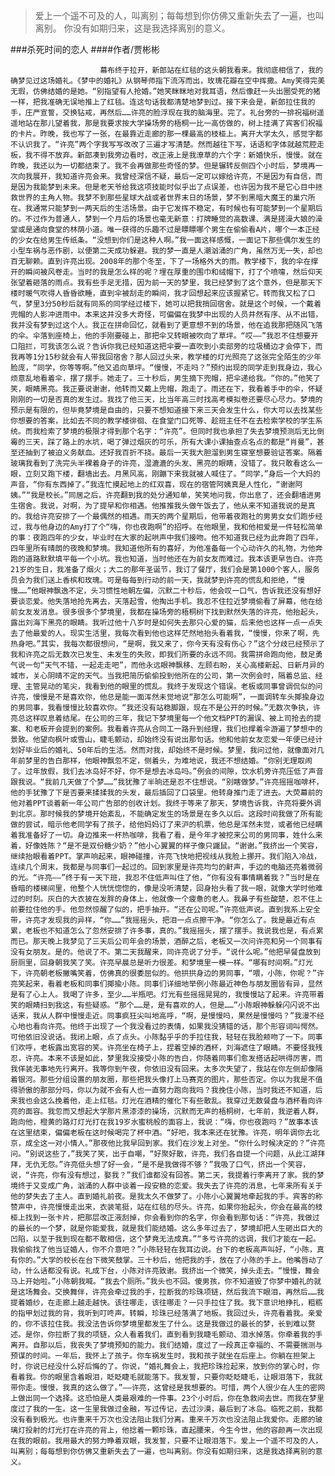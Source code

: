 > 爱上一个遥不可及的人，叫离别；每每想到你仿佛又重新失去了一遍，也叫离别。 你没有如期归来，这是我选择离别的意义。

###杀死时间的恋人
####作者/贾彬彬

						幕布终于拉开，新郎站在红毯的这头朝我看来。我彻底相信了，我的确梦见过这场婚礼。《梦中的婚礼》从钢琴师指下流泻而出，玫瑰花瓣在空中挥撒。Amy笑得完美无瑕，仿佛结婚的是她。“别指望有人抢婚。”她笑眯眯地对我耳语，然后像赶一头出圈受死的猪一样，把我准确无误地推上了红毯。连这句话我都清楚地梦到过。接下来会是，新郎拉住我的手，庄严宣誓，交换钻戒，再然后……许亮的脸浮现在我的脑海里。完了。礼台旁的一排祝福树遥遥地站在那儿望着我，那是我要求按大学操场旁的梧桐一比一高仿做的，树上挂满了宾客们祝福的卡片。昨晚，我也写了一张，在最靠近走廊的那一棵最高的枝桠上。离开大学太久，感觉字都不认识我了。“许亮”两个字我写写改改了三遍才写清楚。然而越往下写，话语和字体就越荒腔走板，我不得不放弃。新郎凑到我旁边看时，改正液上是我潦草的六个字：新婚快乐，慢慢。就在昨晚，我还以为一切都结束了。我不会再做那些奇怪的梦。但是辗转反侧四个小时后，梦境再一次向我展开，我知道许亮会来。我曾经深信不疑，最后一定可以嫁给许亮，不是因为有自信，而是因为我能梦到未来。但是老天爷给我这项技能时似乎出了点误差，也许因为我不是它心目中拯救世界的主角人物。我梦不到那些星球大战或者世界末日的场景，梦不到黑暗大魔王的巢穴所在。我通常只能梦到一两天后的生活场景。由于它发挥不稳定，有时候也有可能梦到一个星期后的。不过作为普通人，梦到一个月后的场景也毫无新意：打牌睡觉的高数课、满是搓澡大娘的澡堂或是通向食堂的林荫小道。唯一获得的乐趣不过是瞟瞟哪个男生在偷偷看A片，哪个一本正经的少女在给男生传纸条。“没想到你们是这种人啊。”我一面这样感慨，一面记下那些偶尔发生的小型车祸与恶作剧，以便第二天成功躲避。我的梦一直是人潮汹涌的广角，虽然万无一失，却也百无聊赖。直到许亮出现。2008年的那个冬至，下了一场格外大的雨。教学楼下，我的伞在撑开的瞬间被风卷走。当时的我是怎么样的呢？埋在厚重的围巾和绒帽下，打了个喷嚏，然后仰天张望着砸落的雨点。我有些手足无措，因为前一天的梦里，我已经梦到了这个意外，但是那天下楼时暖气吹得人昏昏欲睡，直到伞被刮走的瞬间，我才回想起来应该握紧它。转而我又松了口气，梦里3分50秒后就有同系的同学经过楼下，她可以把我捎回宿舍。就是这个时候，一个戴着兜帽的人影冲进雨中。本来这并没多大奇怪，可偏偏在我梦中出现的人员井然有序、从不出错，我并没有梦到过这个人。我正在拼命回忆，就看到了更意想不到的场景，他在追我那把随风飞落的伞。伞落到座椅上，他的手刚要碰上，那把伞又转眼被吹向了草坪。“哎——”我忍不住想要开口阻拦，可我该怎么说？告诉你我已经知道这把伞要一直吹到小卖部旁的垃圾桶边才会停下，而我再等1分15秒就会有人带我回宿舍？那人回过头来，教学楼的灯光照亮了这张完全陌生的少年脸庞，“同学，你等等啊。”他又追向草坪。“慢慢，不走吗？”预约出现的同学走到我身边，我心烦意乱地看着伞，摆了摆手。她走了。三十秒后，男生摘下兜帽，把伞递给我。“你的。”他笑了笑，眼睛黑亮。我正要说谢谢，他转而又戴上兜帽，跑走了。雨还在下，我看着手中的伞，怀疑刚刚的一切是否真的发生过。我找了他三天，比当年高三时找高考模拟卷还要尽心尽力。梦境的预示是有限的，但毕竟梦境是自由的，只要不想知道接下来三天会发生什么，你大可以去找某些你想要的答案，比如去不同的教学楼徘徊、在食堂门口死等、趁班主任不在去检索学校的学生系统。而我检索了梦境的极限才得到那个名字：“许亮”。但同时我也承担了失去梦境预测后无比倒霉的三天，踩了路上的水坑，喝了弹过烟灰的可乐，所有大课小课抽查点名点的都是“肖曼”，甚至还抽到了被迫义务献血。还好我百折不挠。最后一天我大胆溜到男生寝室想要验证答案。隔着玻璃我看到了洗完头半裸着身子的许亮，湿漉漉的头发、黑亮的眼睛，没错了。我只敢看这么一眼，立刻又跑下楼，翻墙出去。月黑风高，刚蹦下来我就被人喊住了。“同学，”身后一个大妈的声音，“你有东西掉了。”我连忙摸起地上的红双喜，现在的宿管阿姨真是人性化，“谢谢阿姨。”“我是校长。”同居之后，许亮翻到我的处分通知单，笑笑地问我，你出息了，还会翻墙进男生宿舍。我说，对啊，为了提早和你相遇。他推推我头做午饭去了，他从来不知道我说的是真的。我给许亮安排了一个最偶然的相遇。雨天的两个星期后，他带着夜跑社的男男女女们跑步经过，我与他身边的Amy打了个“嗨，你也夜跑啊”的招呼。在他眼里，我和他相爱是一件轻松简单的事：夜跑四年的少女，毕业时在大家的起哄声中我们接吻。他不知道我已经为此奔跑了四年，四年里所有晴朗的夜晚和梦境。我知道他所有的喜好，为他准备每一个心动许久的礼物，为他奔跑的道路默默填平每一个小坑。我也知道，当时他还在为前女友而难过。我本该更早告白。许亮21岁的生日，我准备了烟火；大二的那年圣诞节，我订了餐厅，我们会是第1000个客人，服务员会为我们送上香槟和玫瑰。可是每每到行动的前一天，我就梦到许亮的慌乱和拒绝，“慢慢……”他眼神飘逸不定，头习惯性地朝左偏，沉默二十秒后，他会叹一口气，告诉我还没有想好要谈恋爱。他失落地抢先离去，天落起雪，他掏出手机。我忍不住拉近梦境偷看了屏幕，他在给前女友发消息。很多很多个梦境里，我都在操场旁的梧桐树下找到默然失落的许亮，他抬起头，露出刘海下黑亮的眼睛。我听过他十八岁时是如何失去那只心爱的猫，后来他也这样一点一点失去了他最爱的人。现实生活里，我每次看到他也这样茫然地抬头看着我，“慢慢，你来了啊，先热身吧。”其实，我每次都很想问，“是啊，我又来了，你今天有没有伤心？”这个分歧已经预示了我和许亮之后无数次已发生、未发生的失败，即我们所要的永远不同。我需拼命跑向他，鼓足勇气说一句“天气不错，一起走走吧”，而他永远眼神飘移、左顾右盼，关心高楼新起、日新月异的城市，关心阴晴不定的天气。当我把简历偷偷投到他所在的公司，第一次例会时，隔着总监、经理、主管晃动的笔尖，我看到他的眼里的慌乱。我终于发现这个错误。老板或同事曾调侃似的问许亮，慢慢是不是喜欢你，他总是能一面浑然未觉地说“那怎么可能啊”，一面调转车头揶揄身边的男同事，我看慢慢比较喜欢你。“我还没有站稳脚跟，现在不是公开的时候。”无数次争执，许亮总这样叹息着结尾。在公司的三年，我记下梦境里每一个他文档PPT的漏误、被上司抢去的提案、和老板开会提到的案例。我看着许亮从合同工一路升到经理，我们也撑着伞游遍了梦想中的景致。他望向枫叶或雪山，睫毛颤动，却始终没有说出那句话。他和他前女友恋爱一年便已经计划好毕业后的婚礼、50年后的生活。然而对我，却始终不是时候。梦里，我问过他，就像面对几年前梦里的告白那样，他眼神飘忽不定，侧着头，为难地说，我还不想结婚。“你别无理取闹了。过年放假，我们去冰岛好不好，你不是想去冰岛吗。”例会的间隙，饮水机旁许亮压低了声音跟我说。“我前几天做了个梦……”我犹豫了半晌还是忍不住想说。“别瞎做梦。”许亮摇摇咖啡杯，他的手犹豫了下是否要来揉揉我的头发，最后插回了口袋里。他转身推门走了进去。大荧幕前的他对着PPT谈着新一年公司广告部的创收计划。我终于等来了那天，梦境告诉我，许亮将要外调到北京。那时候我的梦境开始紊乱，不能确定发生的场景是在多久以后。这段时间我做了所有能做的尝试，暗示他老同学有了孩子，给他妈妈订了来沪的机票，他总是浑然未觉，或者他已经瞒着我准备好了一切。身边推来一杯热咖啡，我看了看，是今年才被挖来公司的男同事，姓什么来着，好像姓陈？“是不是双份糖少奶？”他小心翼翼的样子像只鼹鼠。“谢谢。”我挤出一个笑容，继续抬眼看着PPT。掌声响起来，眼神碰撞，许亮飞快地把视线从我脸上挪开。我们陷入冷战，连续几个周末，我都是与同事们一起过的。回到家里是许亮均匀的鼾声，手边的电脑还亮着微弱的光。“许亮——”终于有一天下班，我忍不住低声叫住了他，“你有没有事情瞒着我？”当时是在昏暗的楼梯间里，他整个人恍恍惚惚的，像是没听清楚，回身抬头看了我一眼，就像大学时他难过的时刻。灰白的大衣披在发胖的身体上，他就像一个疲惫的老人。我鼻子有些酸楚，忍不住上前要拉住他的手。他忽然惊醒了似的，把手抽开。“还在公司呢。”许亮低声说。直到我系上安全带，许亮才发现我的异样，“你……”我摇摇头，把泪一点点擦干净。“你怎么了。我是最近有点累，老板也不知道怎么了忽然安排了许多事，真的。”我摇摇头，摆了摆手。我说我也是，有点累而已。那天晚上我梦见了三天后公司年会的场景，酒醉之后，老板又一次问许亮和另一个同事有没有女朋友。是的。他说了不。第二天我醒来，同许亮说了分手。“说什么呢。”他把早餐盘放到厨厕里，回身朝我笑了笑。许亮早晨总是听力很差。和梦境里一模一样。“哪有时间啊。”灯光下，许亮朝老板撇嘴笑着，仿佛真的很委屈似的。他拱拱身边的男同事，“喂，小陈，你呢？”许亮笑起来，看着老板和同事们揶揄小陈。同事们详细地举例小陈最近神色与朋友圈皆有异，显然是有了心上人。我喝了许多，至少……半瓶吧。灯光有些摇摇晃晃的，我慢慢站了起来。许亮带着笑的眼睛扫到我这，有些疑惑。“那个……是，是有喜欢的人，但是……”小陈眼神躲躲闪闪说不出话来，我从人群中慢慢走近。同事疯狂尖叫地高呼，“啊，是慢慢吗，果然是慢慢吗？”我漫不经心地也看向许亮。他终于出现了一个我没看过的表情，如果我没猜错的话，那个形容词叫愕然。可他依旧没说话。我闭上眼，点了点头。小陈黏乎乎的手拉住我，轻轻在我脸颊吻了一下。同事们欢呼，老板露出宽容的笑。许亮坐在椅子上，捏着空掉的酒杯，刘海遮住了眼睛。不要怪我残忍，许亮。本来不该是如此，梦里我没接受小陈的告白，你随着同事们愈发搭话起哄得厉害，而我佯装无事地先行离开。我等你到午夜，你依旧没有回来。太多次失望了，我站在你左侧却像隔着银河。那些分组设置的朋友圈，那些把我头像打上马赛克的图片，那些否定。你以为我是不值得骄傲的那部分吗，你以为就不会有人也一直努力跑向我吗？我挽住小陈，当时我还不知道，后来我也会这么挽着他，走上红毯。灯光在酒精的催化下有些散乱。我穿过无数餐盘与酒杯看向许亮的面容。我忽而又想起大学那片黑漆漆的操场，沉默而无声的梧桐树，七年前，我逆着人群，跑向他，橙黄的路灯灯光打在我19岁水蜜桃般的面容上，我说：“嗨，你也夜跑吗？”故事本该在这里结束，偏偏老板在这时候喝完了杯中酒。“好吧，我本来还在犹豫。许亮，明年调你去北京，成全这一对小情人。”那夜他比我早回到家。我们在沙发上对坐。“你什么时候决定的？”许亮问。“别说这些了，”我笑了笑，出于自嘲，“好聚好散，许亮，我们各自提一个问题，从此江湖拜拜，无仇无怨。”许亮低头想了好一会，“是不是我做得不够？”我吸了口气，挤出一个笑容，说，“许亮，你有没有想过，娶我？”我们谁都没有回答。第二天，我提着行李离开了家。我的梦境终于又变成广角，汹涌的人群中谈着一段安稳的恋爱。我失去了许亮的消息，七年来所有关于他的梦失去了主人。直到婚礼前夜。是我太久不做梦了。小陈小心翼翼地牵起我的手。宾客的称赞声中，许亮慢慢走出来，衣装笔挺，站在红毯的尽头。许亮，如果你抬起头，你会在最高的枝桠上找到一张卡片，把那层改正液刮掉，你会看到你的名字，你会看到那句话：“许亮，我做过的最长的一个梦，就是你能爱我，就是我们能结婚。这么多年过去了，梦境却把人生砸出巨大的凹陷，以至于我到现在都不敢相信，这个梦竟无法成真。”“多亏许亮的远调，我们才能在一起。我偷偷找了他当证婚人，你不介意吧？”小陈轻轻在我耳边说。台下的老板高声叫好，“小陈，真有你的。”大学的校长在台下微笑鼓掌。三十秒后，他把我的手，放在了小陈的手上。他嘴唇动了动，什么话都没有说。礼成下台，小陈对许亮致谢。我挤出一个微笑，掉头走去。“慢慢，舞会马上开始啦。”小陈朝我喊。“我去个厕所。”我头也不回。傻男孩，你不知道毁了你梦中婚礼的就是这场舞会。交换舞伴，许亮会牵过我的手，拉断我的珍珠项链，然后我流下眼泪，再然后……我提着婚纱，在走廊上越走越快。该往哪走，该往哪走？一只手拉住了我。我下意识地挣扎，粗粝的指甲划过我的背，我听到叮咚声。转瞬，珍珠已经落满了地板。我回过头，许亮看着我。亲爱的，你不该拉住我。我没法告诉你梦境里都发生了什么。这是我做过的最长的梦，长到难以赘述。是你，你拉断了我的项链，众人看着我们，直到看到我睫毛颤动、泪水掉落。你牵着我的手离开。自那以后，我丧失了梦境预知的能力。我们结婚，度过了一段真正幸福的、不需要揣测与预谋的时间。一年后，我怀上了孩子。你车祸发生时，我和孩子就坐在后座上。你躺在担架上时，你说已经没什么好后悔的了。你说，“婚礼舞会上，我把珍珠捡起来，放到你的掌心时，你看着我。你的眼里含着眼泪，眨眨睫毛就能落下。我发誓，只要你眨眨睫毛，让眼泪落下，我就带你走。慢慢，我真的这么做了。”——许亮，这曾经是我想要的。可惜，两个人很少在人生的密网上做出同一个选择。这恐怕是人类最艰难的一件事。23个小时后，你在急救间去世。而我在梦里度过了我的一生。这一生里我做过金融，写过传记，去过沙漠，最后到了冰岛。临死之前，我都没有看到极光。也许重来千万次也没法阻止我们分离。重来千万次也没法阻止我爱你。走廊的玻璃灯投射的灯光打在许亮的背上，他捻着一颗珍珠，直起腰来，今生今世，他的容颜再一次出现在我的眼前。我用最大的努力睁着双眼，我发誓，只要不让眼泪落下。爱上一个遥不可及的人，叫离别；每每想到你仿佛又重新失去了一遍，也叫离别。你没有如期归来，这是我选择离别的意义。			  		